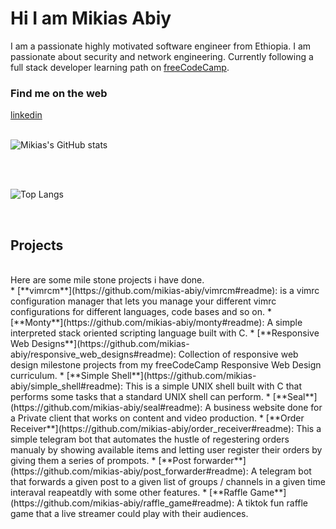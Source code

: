 # Hi I am Mikias Abiy

I am a passionate highly motivated software engineer from Ethiopia. I am passionate about security and network engineering. Currently following a full stack developer learning path on [freeCodeCamp](https://www.freecodecamp.org/).

### Find me on the web
[linkedin](https://www.linkedin.com/in/mikias-abiy-675946301/)
<br>
<br>

![Mikias's GitHub stats](https://github-readme-stats.vercel.app/api?username=mikias-abiy&show_icons=true&theme=dark)

<br>
<br>

![Top Langs](https://github-readme-stats.vercel.app/api/top-langs/?username=mikias-abiy&hide_progress=true$layout=compact&theme=dark)

<br>

## Projects
<br>
Here are some mile stone projects i have done.
<br>
* [**vimrcm**](https://github.com/mikias-abiy/vimrcm#readme): is a vimrc configuration manager that lets you manage your different vimrc configurations for different languages, code bases and so on. 
* [**Monty**](https://github.com/mikias-abiy/monty#readme): A simple interpreted stack oriented scripting language built with C.
* [**Responsive Web Designs**](https://github.com/mikias-abiy/responsive_web_designs#readme): Collection of responsive web design milestone projects from my freeCodeCamp Responsive Web Design curriculum.
* [**Simple Shell**](https://github.com/mikias-abiy/simple_shell#readme): This is a simple UNIX shell built with C that performs some tasks that a standard UNIX shell can perform.
* [**Seal**](https://github.com/mikias-abiy/seal#readme): A business website done for a Private client that works on content and video production.
* [**Order Receiver**](https://github.com/mikias-abiy/order_receiver#readme): This a simple telegram bot that automates the hustle of regestering orders manualy by showing available items and letting user register their orders by giving them a series of prompots.
* [**Post forwarder**](https://github.com/mikias-abiy/post_forwarder#readme): A telegram bot that forwards a given post to a given list of groups / channels in a given time interaval reapeatdly with some other features.
* [**Raffle Game**](https://github.com/mikias-abiy/raffle_game#readme): A tiktok fun raffle game that a live streamer could play with their audiences.
